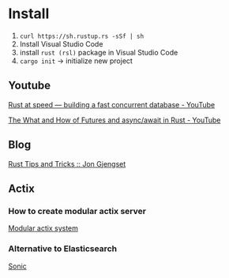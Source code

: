 # Install

1. `curl https://sh.rustup.rs -sSf | sh`
2. Install Visual Studio Code
3. install `rust (rsl)` package in Visual Studio Code
4. `cargo init` -> initialize new project

## Youtube

[Rust at speed — building a fast concurrent database - YouTube](https://www.youtube.com/watch?v=s19G6n0UjsM)

[The What and How of Futures and async/await in Rust - YouTube](https://www.youtube.com/watch?v=9_3krAQtD2k)

## Blog

[Rust Tips and Tricks :: Jon Gjengset](https://thesquareplanet.com/blog/rust-tips-and-tricks/)

## Actix 

### How to create modular actix server
[Modular actix system](https://github.com/actix/actix-web/issues/408#issuecomment-406994821)

### Alternative to Elasticsearch

[Sonic](https://notamonadtutorial.com/sonic-a-minimalist-alternative-to-elasticsearch-written-in-rust-7f3612ecb47b)
